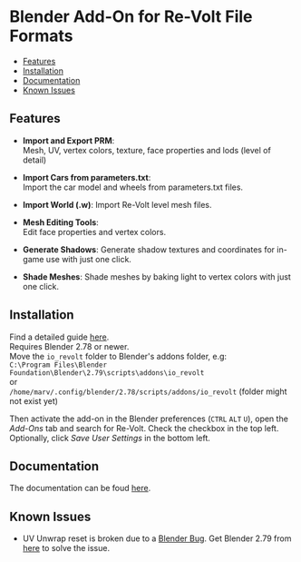 # Blender Add-On for Re-Volt File Formats

* [Features](#features)
* [Installation](#installation)
* [Documentation](#documentation)
* [Known Issues](#known-issues)

## Features

* **Import and Export PRM**:  
Mesh, UV, vertex colors, texture, face properties and lods (level of detail)

* **Import Cars from parameters.txt**:  
Import the car model and wheels from parameters.txt files.

* **Import World (.w)**:
Import Re-Volt level mesh files.

* **Mesh Editing Tools**:  
Edit face properties and vertex colors.

* **Generate Shadows**:
Generate shadow textures and coordinates for in-game use with just one click.

* **Shade Meshes**:
Shade meshes by baking light to vertex colors with just one click.

## Installation
Find a detailed guide [here](https://yethiel.github.io/re-volt-addon/installation).  
Requires Blender 2.78 or newer.  
Move the `io_revolt` folder to Blender's addons folder, e.g:  
`C:\Program Files\Blender Foundation\Blender\2.79\scripts\addons\io_revolt`  
or  
`/home/marv/.config/blender/2.78/scripts/addons/io_revolt` (folder might not exist yet)

Then activate the add-on in the Blender preferences (`CTRL` `ALT` `U`),
open the _Add-Ons_ tab and search for Re-Volt. Check the checkbox in the top left.  
Optionally, click _Save User Settings_ in the bottom left.

## Documentation
The documentation can be foud [here](https://yethiel.github.io/re-volt-addon/).

## Known Issues
* UV Unwrap reset is broken due to a [Blender Bug](https://developer.blender.org/T52723). Get Blender 2.79 from [here](https://builder.blender.org/download/) to solve the issue.
